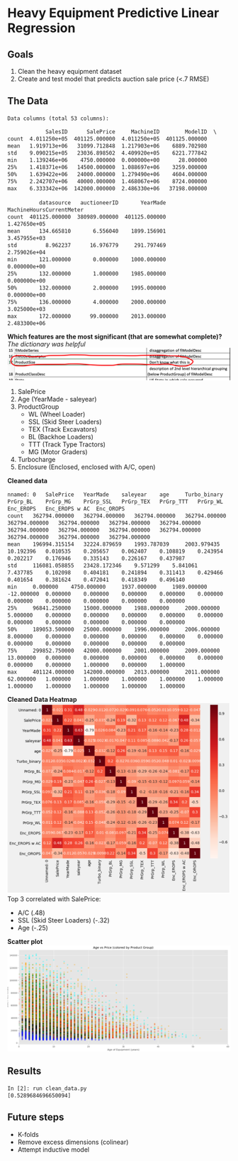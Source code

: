 # Heavy Equipment Predictive Linear Regression
## Goals
1. Clean the heavy equipment dataset 
2. Create and test model that predicts auction sale price (<.7 RMSE)

## The Data
```
Data columns (total 53 columns):
```
```
            SalesID      SalePrice     MachineID        ModelID  \
count  4.011250e+05  401125.000000  4.011250e+05  401125.000000   
mean   1.919713e+06   31099.712848  1.217903e+06    6889.702980   
std    9.090215e+05   23036.898502  4.409920e+05    6221.777842   
min    1.139246e+06    4750.000000  0.000000e+00      28.000000   
25%    1.418371e+06   14500.000000  1.088697e+06    3259.000000   
50%    1.639422e+06   24000.000000  1.279490e+06    4604.000000   
75%    2.242707e+06   40000.000000  1.468067e+06    8724.000000   
max    6.333342e+06  142000.000000  2.486330e+06   37198.000000   

          datasource   auctioneerID       YearMade  MachineHoursCurrentMeter  
count  401125.000000  380989.000000  401125.000000              1.427650e+05  
mean      134.665810       6.556040    1899.156901              3.457955e+03  
std         8.962237      16.976779     291.797469              2.759026e+04  
min       121.000000       0.000000    1000.000000              0.000000e+00  
25%       132.000000       1.000000    1985.000000              0.000000e+00  
50%       132.000000       2.000000    1995.000000              0.000000e+00  
75%       136.000000       4.000000    2000.000000              3.025000e+03  
max       172.000000      99.000000    2013.000000              2.483300e+06  
```

**Which features are the most significant (that are somewhat complete)?**
*The dictionary was helpful*
![](predict_auction_price/images/dontknow.png)

1. SalePrice
2. Age (YearMade - saleyear)
3. ProductGroup
    - WL (Wheel Loader)
    - SSL (Skid Steer Loaders)
    - TEX (Track Excavators)
    - BL (Backhoe Loaders)
    - TTT (Track Type Tractors)
    - MG (Motor Graders)
4. Turbocharge
5. Enclosure (Enclosed, enclosed with A/C, open)

**Cleaned data**
```
nnamed: 0 	SalePrice 	YearMade 	saleyear 	age 	Turbo_binary 	PrGrp_BL 	PrGrp_MG 	PrGrp_SSL 	PrGrp_TEX 	PrGrp_TTT 	PrGrp_WL 	Enc_EROPS 	Enc_EROPS w AC 	Enc_OROPS
count 	362794.000000 	362794.000000 	362794.000000 	362794.000000 	362794.000000 	362794.000000 	362794.000000 	362794.000000 	362794.000000 	362794.000000 	362794.000000 	362794.000000 	362794.000000 	362794.000000 	362794.000000
mean 	196994.315154 	32224.879659 	1993.787039 	2003.979435 	10.192396 	0.010535 	0.205657 	0.062407 	0.108819 	0.243954 	0.202217 	0.176946 	0.335143 	0.226167 	0.437987
std 	116081.058855 	23428.172346 	9.571299 	5.841061 	7.437785 	0.102098 	0.404181 	0.241894 	0.311413 	0.429466 	0.401654 	0.381624 	0.472041 	0.418349 	0.496140
min 	0.000000 	4750.000000 	1937.000000 	1989.000000 	-12.000000 	0.000000 	0.000000 	0.000000 	0.000000 	0.000000 	0.000000 	0.000000 	0.000000 	0.000000 	0.000000
25% 	96841.250000 	15000.000000 	1988.000000 	2000.000000 	5.000000 	0.000000 	0.000000 	0.000000 	0.000000 	0.000000 	0.000000 	0.000000 	0.000000 	0.000000 	0.000000
50% 	189053.500000 	25000.000000 	1996.000000 	2006.000000 	8.000000 	0.000000 	0.000000 	0.000000 	0.000000 	0.000000 	0.000000 	0.000000 	0.000000 	0.000000 	0.000000
75% 	299852.750000 	42000.000000 	2001.000000 	2009.000000 	13.000000 	0.000000 	0.000000 	0.000000 	0.000000 	0.000000 	0.000000 	0.000000 	1.000000 	0.000000 	1.000000
max 	401124.000000 	142000.000000 	2013.000000 	2011.000000 	62.000000 	1.000000 	1.000000 	1.000000 	1.000000 	1.000000 	1.000000 	1.000000 	1.000000 	1.000000 	1.000000
```

**Cleaned Data Heatmap**
![](predict_auction_price/images/heatmapv2.png)
Top 3 correlated with SalePrice: 
- A/C (.48)
- SSL (Skid Steer Loaders) (-.32)
- Age (-.25)

**Scatter plot**
![](predict_auction_price/images/scatter.png)

## Results
```
In [2]: run clean_data.py
[0.5289684696650094]
```

## Future steps
- K-folds
- Remove excess dimensions (colinear)
- Attempt inductive model